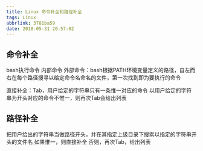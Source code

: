 ```yaml
---
title: Linux 命令补全和路径补全
tags: Linux
abbrlink: 3781ba59
date: 2018-05-31 20:57:02
---
```


## 命令补全
bash执行命令
内部命令
外部命令：bash根据PATH环境变量定义的路径，自左而右在每个路径搜寻以给定命令名命名的文件，第一次找到即为要执行的命令

直接补全：Tab，用户给定的字符串只有一条惟一对应的命令
以用户给定的字符串为开头对应的命令不惟一，则再次Tab会给出列表


## 路径补全
把用户给出的字符串当做路径开头，并在其指定上级目录下搜索以指定的字符串开头的文件名
如果惟一，则直接补全
否则，再次Tab，给出列表

<!--more-->